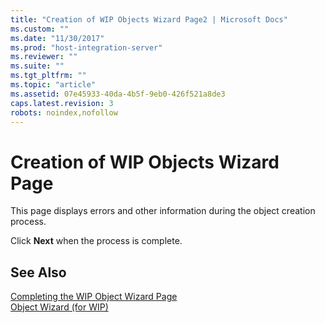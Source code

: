 ```yaml
---
title: "Creation of WIP Objects Wizard Page2 | Microsoft Docs"
ms.custom: ""
ms.date: "11/30/2017"
ms.prod: "host-integration-server"
ms.reviewer: ""
ms.suite: ""
ms.tgt_pltfrm: ""
ms.topic: "article"
ms.assetid: 07e45933-40da-4b5f-9eb0-426f521a8de3
caps.latest.revision: 3
robots: noindex,nofollow
---
```

# Creation of WIP Objects Wizard Page
This page displays errors and other information during the object creation process.  
  
 Click **Next** when the process is complete.  
  
## See Also  
 [Completing the WIP Object Wizard Page](../core/completing-the-wip-object-wizard-page1.md)   
 [Object Wizard (for WIP)](../core/object-wizard-for-wip-2.md)